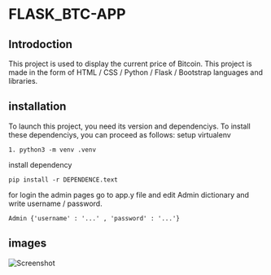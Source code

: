 # FLASK_BTC-APP
## Introdoction
This project is used to display the current price of Bitcoin. This project is made in the form of HTML / CSS / Python / Flask / Bootstrap languages and libraries.
## installation
To launch this project, you need its version and dependenciys. To install these dependenciys, you can proceed as follows:
setup virtualenv
```
1. python3 -m venv .venv
```
install dependency
```
pip install -r DEPENDENCE.text
```
for login the admin pages go to app.y file and edit Admin dictionary and write username / password.
```
Admin {'username' : '...' , 'password' : '...'}
```
## images
![Screenshot](https://s4.uupload.ir/files/screenshot_from_2021-08-02_21-08-05_umjj.png)